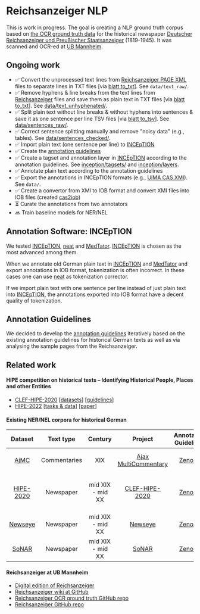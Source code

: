 # Reichsanzeiger NLP

This is work in progress. The goal is creating a NLP ground truth corpus based on [the OCR ground truth data](https://github.com/UB-Mannheim/reichsanzeiger-gt) for the historical newspaper [Deutscher Reichsanzeiger und Preußischer Staatsanzeiger](https://de.wikipedia.org/wiki/Deutscher_Reichsanzeiger) (1819-1945). It was scanned and OCR-ed at [UB Mannheim](https://github.com/UB-Mannheim).

## Ongoing work

* :white_check_mark: Convert the unprocessed text lines from [Reichsanzeiger PAGE XML](https://github.com/UB-Mannheim/reichsanzeiger-gt/tree/main/page-xml) files to separate lines in TXT files [via [blatt to_txt](https://github.com/UB-Mannheim/blatt)]. See `data/text_raw/`.
* :white_check_mark: Remove hyphens & line breaks from the text lines from [Reichsanzeiger](https://github.com/UB-Mannheim/reichsanzeiger-gt/tree/main/page-xml) files and save them as plain text in TXT files [via [blatt to_txt](https://github.com/UB-Mannheim/blatt)]. See [data/text_unhyphenated/](https://github.com/UB-Mannheim/reichsanzeiger-nlp/tree/main/data/text_unhyphenated).
* :white_check_mark: Split plain text without line breaks & without hyphens into sentences & save it as one sentence per line TSV files [via [blatt to_tsv](https://github.com/UB-Mannheim/blatt)]. See [data/sentences_raw/](https://github.com/UB-Mannheim/reichsanzeiger-nlp/tree/main/data/sentences_raw).
* :white_check_mark: Correct sentence splitting manually and remove "noisy data" (e.g., tables). See [data/sentences_checked/](https://github.com/UB-Mannheim/reichsanzeiger-nlp/tree/main/data/sentences_checked).
* :white_check_mark: Import plain text (one sentence per line) to [INCEpTION](https://inception-project.github.io)
* :white_check_mark: Create the [annotation guidelines](https://ub-mannheim.github.io/reichsanzeiger-nlp)
* :white_check_mark: Create a tagset and annotation layer in [INCEpTION](https://inception-project.github.io) according to the annotation guidelines. See [inception/tagsets/](https://github.com/UB-Mannheim/reichsanzeiger-nlp/tree/main/inception/tagsets) and [inception/layers](https://github.com/UB-Mannheim/reichsanzeiger-nlp/tree/main/inception/layers).
* :white_check_mark: Annotate plain text according to the annotation guidelines
* :white_check_mark: Export the annotations in INCEpTION formats (e.g., [UIMA CAS XMI](https://inception-project.github.io/releases/24.2/docs/user-guide.html#sect_formats_uimaxmi)). See `data/`.
* :white_check_mark: Create a convertor from XMI to IOB format and convert XMI files into IOB files (created [cas2iob](https://github.com/UB-Mannheim/cas2iob))
* :hourglass_flowing_sand: Curate the annotations from two annotators
* :soon: Train baseline models for NER/NEL

## Annotation Software: INCEpTION

We tested [INCEpTION](https://inception-project.github.io), [neat](https://github.com/qurator-spk/neat) and [MedTator](https://github.com/OHNLP/MedTator). [INCEpTION](https://inception-project.github.io) is chosen as the most advanced among them.

When we annotate old German plain text in  [INCEpTION](https://inception-project.github.io) and [MedTator](https://github.com/OHNLP/MedTator) and export annotations in IOB format, tokenization is often incorrect. In these cases one can use [neat](https://github.com/qurator-spk/neat) as tokenization corrector. 

If we import plain text with one sentence per line  instead of just plain text into [INCEpTION](https://inception-project.github.io), the annotations exported into IOB format have a decent quality of tokenization.

## Annotation Guidelines

We decided to develop the [annotation guidelines](https://ub-mannheim.github.io/reichsanzeiger-nlp) iteratively based on the existing annotation guidelines for historical German texts as well as via analysing the sample pages from the Reichsanzeiger.

## Related work

#### HIPE competition on historical texts – Identifying Historical People, Places and other Entities

* [CLEF-HIPE-2020](https://impresso.github.io/CLEF-HIPE-2020) [[datasets](https://github.com/impresso/CLEF-HIPE-2020/tree/master/data)] [[guidelines](https://zenodo.org/record/3677171#.Yuy2ordByqA)]
* [HIPE-2022](https://hipe-eval.github.io/HIPE-2022) [[tasks & data](https://hipe-eval.github.io/HIPE-2022/tasks)] [[paper](https://hipe-eval.github.io/HIPE-2022/assets/pdf/HIPE2022_ECIR_shortpaper_postprint.pdf)]

#### Existing NER/NEL corpora for historical German

| Dataset | Text type | Century | Project | Annotation Guidelines | Annotation Tool | Tasks | Tagset | License |
|:------:|:------:|:------:|:------:|:------:|:------:|:------:|:------:|:------:|
| [AjMC](https://github.com/hipe-eval/HIPE-2022-data/blob/main/documentation/README-ajmc.md) | Commentaries | XIX | [Ajax MultiCommentary](https://mromanello.github.io/ajax-multi-commentary) | [Zenodo](https://doi.org/10.5281/zenodo.6368101) | [INCEpTION](https://inception-project.github.io) | NER, NEL | pers, work, loc, object, date, scope | [![License: CC BY 4.0](https://img.shields.io/badge/License-CC_BY_4.0-lightgrey.svg)](https://creativecommons.org/licenses/by/4.0/) |
| [HIPE-2020](https://github.com/hipe-eval/HIPE-2022-data/blob/main/documentation/README-hipe2020.md) | Newspaper | mid XIX - mid XX | [CLEF-HIPE-2020](https://impresso.github.io/CLEF-HIPE-2020)  | [Zenodo](https://doi.org/10.5281/zenodo.3585750) | [INCEpTION](https://inception-project.github.io) | NER, NEL | pers, org, prod, time, loc  | [![License: CC BY-NC-SA 4.0](https://img.shields.io/badge/License-CC_BY--NC--SA_4.0-lightgrey.svg)](https://creativecommons.org/licenses/by-nc-sa/4.0/) |
| [Newseye](https://github.com/hipe-eval/HIPE-2022-data/blob/main/documentation/README-newseye.md) | Newspaper | mid XIX - mid XX | [Newseye](https://www.newseye.eu) | [Zenodo](https://doi.org/10.5281/zenodo.4574199) | [Transkribus](https://readcoop.eu/transkribus) | NER, NEL | PER, LOC, ORG, HumanProd | [![License: CC BY 4.0](https://img.shields.io/badge/License-CC_BY_4.0-lightgrey.svg)](https://creativecommons.org/licenses/by/4.0/) |
| [SoNAR](https://github.com/hipe-eval/HIPE-2022-data/blob/main/documentation/README-sonar.md) | Newspaper | mid XIX - mid XX | [SoNAR](https://sonar.fh-potsdam.de) | [Zenodo](https://doi.org/10.5281/zenodo.5116015) | [neat](https://github.com/qurator-spk/neat) | NER, NEL | PER, LOC, ORG | [![License: CC BY 4.0](https://img.shields.io/badge/License-CC_BY_4.0-lightgrey.svg)](https://creativecommons.org/licenses/by/4.0/) |

#### Reichsanzeiger at UB Mannheim

* [Digital edition of Reichsanzeiger](https://digi.bib.uni-mannheim.de/periodika/reichsanzeiger)
* [Reichsanzeiger wiki at GitHub](https://github.com/UB-Mannheim/Reichsanzeiger/wiki)
* [Reichsanzeiger OCR ground truth GitHub repo](https://github.com/UB-Mannheim/reichsanzeiger-gt)
* [Reichsanzeiger GitHub repo](https://github.com/UB-Mannheim/Reichsanzeiger)
